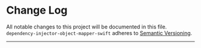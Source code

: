 # Change Log

All notable changes to this project will be documented in this file.
`dependency-injector-object-mapper-swift` adheres to [Semantic Versioning](http://semver.org/).

---
